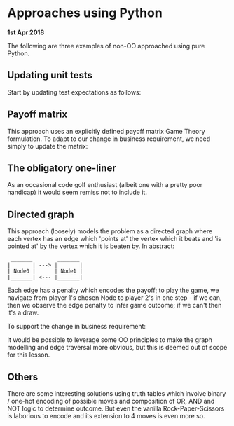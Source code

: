 
# Approaches using Python

**1st Apr 2018**

The following are three examples of non-OO approached using pure Python.

## Updating unit tests

Start by updating test expectations as follows:


## Payoff matrix

This approach uses an explicitly defined payoff matrix Game Theory formulation.
To adapt to our change in business requirement, we need simply to update the matrix:


## The obligatory one-liner

As an occasional code golf enthusiast (albeit one with a pretty poor handicap) it 
would seem remiss not to include it.


## Directed graph

This approach (loosely) models the problem as a directed graph where each vertex
has an edge which 'points at' the vertex which it beats and 'is pointed at' by
the vertex which it is beaten by.  In abstract:

```
 _______        _______
|       | ---> |       |
| Node0 |      | Node1 |
|_______| <--- |_______|

```

Each edge has a penalty which encodes the payoff; to play the game, we navigate
from player 1's chosen Node to player 2's in one step - if we can, then we 
observe the edge penalty to infer game outcome; if we can't then it's a draw.

To support the change in business requirement:



It would be possible to leverage some OO principles to make the graph modelling
and edge traversal more obvious, but this is deemed out of scope for this lesson.

## Others

There are some interesting solutions using truth tables which involve binary / 
one-hot encoding of possible moves and composition of OR, AND and NOT logic to
determine outcome.  But even the vanilla Rock-Paper-Scissors is laborious to
encode and its extension to 4 moves is even more so.
